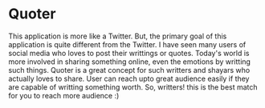 <h1>Quoter</h1>
</hr>

<p>This application is more like a Twitter. But, the primary goal of this application is quite different from the Twitter. I have seen many users of social media who loves to post their writtings or quotes. Today's world is more involved in sharing something online, even the emotions by writting such things. Quoter is a great concept for such writters and shayars who actually loves to share. User can reach upto great audience easily if they are capable of writting something worth. So, writters! this is the best match for you to reach more audience :)</p>
